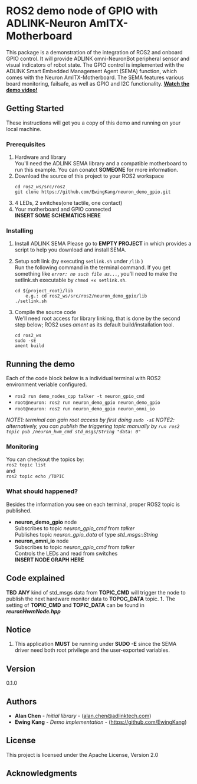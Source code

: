 # ROS2 demo node of GPIO with ADLINK-Neuron AmITX-Motherboard 
This package is a demonstration of the integration of ROS2 and onboard GPIO control. It will provide ADLINK omni-NeuronBot peripheral sensor and visual indicators of robot state. The GPIO control is implemented with the ADLINK Smart Embedded Management Agent (SEMA) function, which comes with the Neuron AmITX-Motherboard. The SEMA features various board monitoring, failsafe, as well as GPIO and I2C functionality.
**[Watch the demo video!](https://youtu.be/gpo7qE80okU)**

## Getting Started
These instructions will get you a copy of this demo and running on your local machine.

### Prerequisites  
1. Hardware and library  
You'll need the ADLINK SEMA library and a compatible motherboard to run this example. You can conatct **SOMEONE** for more information.
2. Download the source of this project to your ROS2 workspace  
    ```
    cd ros2_ws/src/ros2
    git clone https://github.com/EwingKang/neuron_demo_gpio.git
    ```  
3. 4 LEDs, 2 switches(one tactile, one contact)
4. Your motherboard and GPIO connected  
**INSERT SOME SCHEMATICS HERE**  

### Installing
1. Install ADLINK SEMA
Please go to **EMPTY PROJECT** in which provides a script to help you download and install SEMA.

2. Setup soft link (by executing `setlink.sh` under `/lib` )  
Run the following command in the terminal command. If you get something like _`error: no such file as...`_, you'll need to make the setlink.sh executable by `chmod +x setlink.sh`.
    ```
    cd ${project_root}/lib
        e.g.: cd ros2_ws/src/ros2/neuron_demo_gpio/lib
    ./setlink.sh
    ```  
      

3. Compile the source code  
We'll need root access for library linking, that is done by the second step below; ROS2 uses _ament_ as its default build/installation tool.
    ```
    cd ros2_ws
    sudo -sE
    ament build
    ```  
  
## Running the demo
Each of the code block below is a individual terminal with ROS2 environment veriable configured.
* `ros2 run demo_nodes_cpp talker -t neuron_gpio_cmd`
* `root@neuron: ros2 run neuron_demo_gpio neuron_demo_gpio`
* `root@neuron: ros2 run neuron_demo_gpio neuron_omni_io`  

_NOTE1: terminal can gain root access by first doing `sudo -sE`_
_NOTE2: alternatively, you can publish the triggering topic manually by  `run ros2 topic pub /neuron_hwm_cmd std_msgs/String "data: 0"`_

### Monitoring
You can checkout the topics by:  
`ros2 topic list`  
and  
`ros2 topic echo /TOPIC`

### What should happened?
Besides the information you see on each terminal, proper ROS2 topic is published. 
* **neuron_demo_gpio** node  
Subscribes to topic _neuron_gpio_cmd_ from _talker_  
Publishes topic _neuron_gpio_data_ of type _std_msgs::String_  
* **neuron_omni_io** node  
Subscribes to topic _neuron_gpio_cmd_ from _talker_  
Controls the LEDs and read from switches  
**INSERT NODE GRAPH HERE**


## Code explained
****TBD****
**ANY** kind of std_msgs data from **TOPIC_CMD** will trigger the node to
publish the next hardware monitor data to **TOPOC_DATA** topic.
**1.** The setting of **TOPIC_CMD** and **TOPIC_DATA** can be found in ***reuronHwmNode.hpp***

## Notice
1. This application **MUST** be running under **SUDO -E** since the SEMA driver need both root privilege and the user-exported variables.


## Version
0.1.0

## Authors
* **Alan Chen** - *Initial library* - (alan.chen@adlinktech.com)
* **Ewing Kang** - *Demo implementation* - (https://github.com/EwingKang)

## License
This project is licensed under the Apache License, Version 2.0

## Acknowledgments
